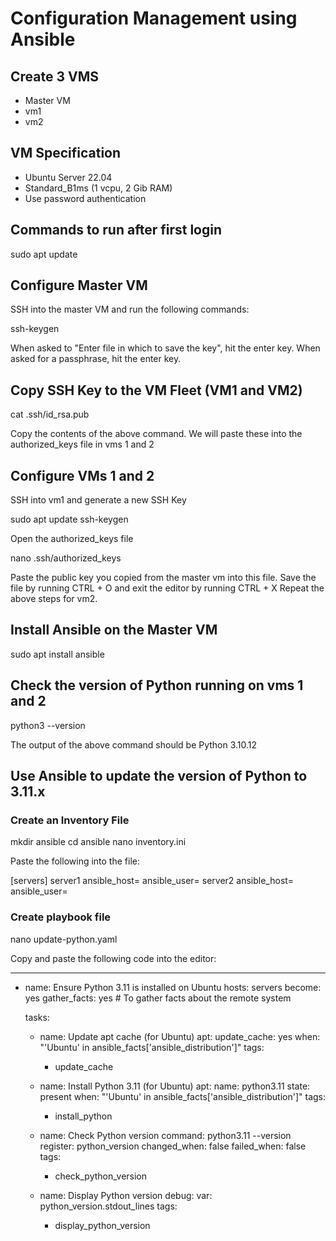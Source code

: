 # Configuration Management using Ansible

## Create 3 VMS
- Master VM
- vm1
- vm2

## VM Specification
- Ubuntu Server 22.04
- Standard_B1ms (1 vcpu, 2 Gib RAM)
- Use password authentication

## Commands to run after first login

  sudo apt update
  
## Configure Master VM
SSH into the master VM and run the following commands:

  ssh-keygen

When asked to "Enter file in which to save the key", hit the enter key.
When asked for a passphrase, hit the enter key.

## Copy SSH Key to the VM Fleet (VM1 and VM2)

  cat .ssh/id_rsa.pub

Copy the contents of the above command. We will paste these into the authorized_keys file in vms 1 and 2

## Configure VMs 1 and 2
SSH into vm1 and generate a new SSH Key

  sudo apt update
  ssh-keygen

Open the authorized_keys file

  nano .ssh/authorized_keys

Paste the public key you copied from the master vm into this file.
Save the file by running CTRL + O and exit the editor by running CTRL + X
Repeat the above steps for vm2.

## Install Ansible on the Master VM

  sudo apt install ansible

## Check the version of Python running on vms 1 and 2

  python3 --version

The output of the above command should be Python 3.10.12

## Use Ansible to update the version of Python to 3.11.x

### Create an Inventory File

  mkdir ansible
  cd ansible
  nano inventory.ini

Paste the following into the file:

  [servers]
  server1 ansible_host=<vm1-ip-address> ansible_user=<your-server-username>
  server2 ansible_host=<vm2-ip-address> ansible_user=<your-server-username>
  
  
### Create playbook file

  nano update-python.yaml

Copy and paste the following code into the editor:

  ---
  - name: Ensure Python 3.11 is installed on Ubuntu
    hosts: servers
    become: yes
    gather_facts: yes  # To gather facts about the remote system
  
    tasks:
      - name: Update apt cache (for Ubuntu)
        apt:
          update_cache: yes
        when: "'Ubuntu' in ansible_facts['ansible_distribution']"
        tags:
          - update_cache
  
      - name: Install Python 3.11 (for Ubuntu)
        apt:
          name: python3.11
          state: present
        when: "'Ubuntu' in ansible_facts['ansible_distribution']"
        tags:
          - install_python
  
      - name: Check Python version
        command: python3.11 --version
        register: python_version
        changed_when: false
        failed_when: false
        tags:
          - check_python_version
  
      - name: Display Python version
        debug:
          var: python_version.stdout_lines
        tags:
          - display_python_version

